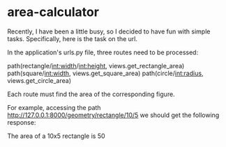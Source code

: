 # area-calculator

Recently, I have been a little busy, so I decided to have fun with simple tasks. Specifically, here is the task on the url.

In the application's urls.py file, three routes need to be processed:

path(rectangle/<int:width>/<int:height>, views.get_rectangle_area)
path(square/<int:width>, views.get_square_area)
path(circle/<int:radius>, views.get_circle_area)

Each route must find the area of the corresponding figure.

For example, accessing the path http://127.0.0.1:8000/geometry/rectangle/10/5 we should get the following response:

The area of a 10x5 rectangle is 50
